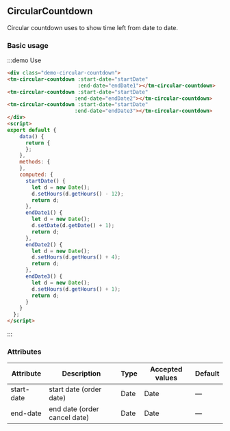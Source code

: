 <script>
  export default {
    data() {
      return {
      };
    },
    methods: {
    },
    computed: {
      startDate() {
        let d = new Date();
        d.setHours(d.getHours() - 12);
        return d;
      },
      endDate1() {
        let d = new Date();
        d.setDate(d.getDate() + 1);
        return d;
      },
      endDate2() {
        let d = new Date();
        d.setHours(d.getHours() + 4);
        return d;
      },
      endDate3() {
        let d = new Date();
        d.setHours(d.getHours() + 1);
        return d;
      }
    }
  };
</script>
<style>
.demo-circular-countdown {
  overflow: hidden;
  .tm-circular-countdown {
    float: left;
    margin-right: 5px;
  }
}
</style>
## CircularCountdown

Circular countdown uses to show time left from date to date.

### Basic usage

:::demo Use

```html
<div class="demo-circular-countdown">
<tm-circular-countdown :start-date="startDate"
                       :end-date="endDate1"></tm-circular-countdown>
<tm-circular-countdown :start-date="startDate"
                      :end-date="endDate2"></tm-circular-countdown>
<tm-circular-countdown :start-date="startDate"
                      :end-date="endDate3"></tm-circular-countdown>
</div>
<script>
export default {
    data() {
      return {
      };
    },
    methods: {
    },
    computed: {
      startDate() {
        let d = new Date();
        d.setHours(d.getHours() - 12);
        return d;
      },
      endDate1() {
        let d = new Date();
        d.setDate(d.getDate() + 1);
        return d;
      },
      endDate2() {
        let d = new Date();
        d.setHours(d.getHours() + 4);
        return d;
      },
      endDate3() {
        let d = new Date();
        d.setHours(d.getHours() + 1);
        return d;
      }
    }
  };
</script>
```
:::


### Attributes
| Attribute      | Description    | Type      | Accepted values       | Default   |
|---------- |-------- |---------- |-------------  |-------- |
| start-date     | start date (order date)   | Date    |   Date |     —    |
| end-date     | end date (order cancel date)   | Date    |   Date |     —    |
